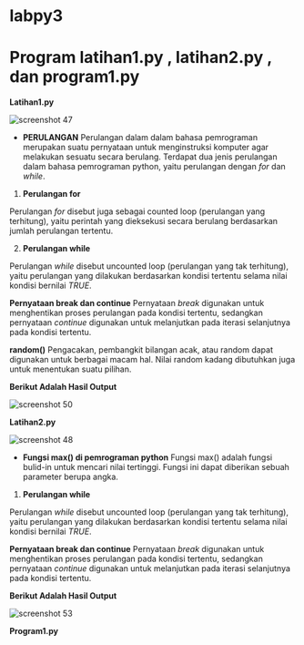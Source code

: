 # labpy3
# Program latihan1.py , latihan2.py , dan program1.py

**Latihan1.py**

![screenshot 47](https://user-images.githubusercontent.com/46735563/53069276-e4252f80-350d-11e9-9788-311e3a1630db.png)

- **PERULANGAN**
Perulangan dalam dalam bahasa pemrograman merupakan suatu pernyataan untuk menginstruksi komputer agar melakukan sesuatu secara berulang. Terdapat dua jenis perulangan dalam bahasa pemrograman python, yaitu perulangan dengan *for* dan *while*.

1. **Perulangan for**

Perulangan *for* disebut juga sebagai counted loop (perulangan yang terhitung), yaitu perintah yang dieksekusi secara berulang berdasarkan jumlah perulangan tertentu.

2. **Perulangan while**

Perulangan *while* disebut uncounted loop (perulangan yang tak terhitung), yaitu perulangan yang dilakukan berdasarkan kondisi tertentu selama nilai kondisi bernilai *TRUE*.

**Pernyataan break dan continue**
Pernyataan *break* digunakan untuk menghentikan proses perulangan pada kondisi tertentu, sedangkan pernyataan *continue* digunakan untuk melanjutkan pada iterasi selanjutnya pada kondisi tertentu.

**random()**
Pengacakan, pembangkit bilangan acak, atau random dapat digunakan untuk berbagai macam hal. Nilai random kadang dibutuhkan juga untuk menentukan suatu pilihan.

**Berikut Adalah Hasil Output**

![screenshot 50](https://user-images.githubusercontent.com/46735563/53070076-91994280-3510-11e9-9f94-74a98fd8b7d6.png)

**Latihan2.py**

![screenshot 48](https://user-images.githubusercontent.com/46735563/53070240-14ba9880-3511-11e9-9d50-6ffc9d2ec897.png)

- **Fungsi max() di pemrograman python**
Fungsi max() adalah fungsi bulid-in untuk mencari nilai tertinggi. Fungsi ini dapat diberikan sebuah parameter berupa angka.

1. **Perulangan while**

Perulangan *while* disebut uncounted loop (perulangan yang tak terhitung), yaitu perulangan yang dilakukan berdasarkan kondisi tertentu selama nilai kondisi bernilai *TRUE*.

**Pernyataan break dan continue**
Pernyataan *break* digunakan untuk menghentikan proses perulangan pada kondisi tertentu, sedangkan pernyataan *continue* digunakan untuk melanjutkan pada iterasi selanjutnya pada kondisi tertentu.

**Berikut Adalah Hasil Output**

![screenshot 53](https://user-images.githubusercontent.com/46735563/53070435-c5289c80-3511-11e9-962e-323bcce52bcd.png)

**Program1.py**

